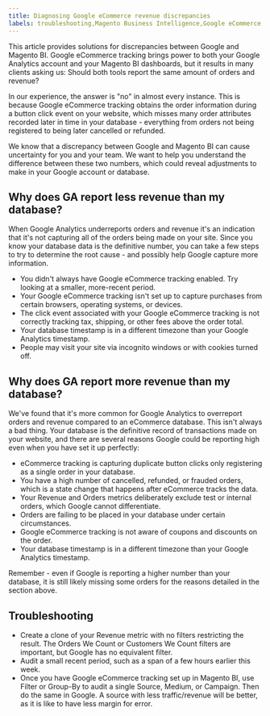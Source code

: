 ```yaml
---
title: Diagnosing Google eCommerce revenue discrepancies
labels: troubleshooting,Magento Business Intelligence,Google eCommerce
---
```


This article provides solutions for discrepancies between Google and Magento BI. Google eCommerce tracking brings power to both your Google Analytics account and your Magento BI dashboards, but it results in many clients asking us: Should both tools report the same amount of orders and revenue?

In our experience, the answer is "no" in almost every instance. This is because Google eCommerce tracking obtains the order information during a button click event on your website, which misses many order attributes recorded later in time in your database - everything from orders not being registered to being later cancelled or refunded.

We know that a discrepancy between Google and Magento BI can cause uncertainty for you and your team. We want to help you understand the difference between these two numbers, which could reveal adjustments to make in your Google account or database.

## Why does GA report less revenue than my database?

When Google Analytics underreports orders and revenue it's an indication that it's not capturing all of the orders being made on your site. Since you know your database data is the definitive number, you can take a few steps to try to determine the root cause - and possibly help Google capture more information.

* You didn't always have Google eCommerce tracking enabled. Try looking at a smaller, more-recent period.
* Your Google eCommerce tracking isn't set up to capture purchases from certain browsers, operating systems, or devices.
* The click event associated with your Google eCommerce tracking is not correctly tracking tax, shipping, or other fees above the order total.
* Your database timestamp is in a different timezone than your Google Analytics timestamp.
* People may visit your site via incognito windows or with cookies turned off.

## Why does GA report more revenue than my database?

We've found that it's more common for Google Analytics to overreport orders and revenue compared to an eCommerce database. This isn't always a bad thing. Your database is the definitive record of transactions made on your website, and there are several reasons Google could be reporting high even when you have set it up perfectly:

* eCommerce tracking is capturing duplicate button clicks only registering as a single order in your database.
* You have a high number of cancelled, refunded, or frauded orders, which is a state change that happens after eCommerce tracks the data.
* Your Revenue and Orders metrics deliberately exclude test or internal orders, which Google cannot differentiate.
* Orders are failing to be placed in your database under certain circumstances.
* Google eCommerce tracking is not aware of coupons and discounts on the order.
* Your database timestamp is in a different timezone than your Google Analytics timestamp.

Remember - even if Google is reporting a higher number than your database, it is still likely missing some orders for the reasons detailed in the section above.

## Troubleshooting

* Create a clone of your Revenue metric with no filters restricting the result. The Orders We Count or Customers We Count filters are important, but Google has no equivalent filter.
* Audit a small recent period, such as a span of a few hours earlier this week.
* Once you have Google eCommerce tracking set up in Magento BI, use Filter or Group-By to audit a single Source, Medium, or Campaign. Then do the same in Google. A source with less traffic/revenue will be better, as it is like to have less margin for error.